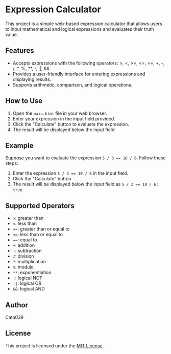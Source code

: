 # Expression Calculator

This project is a simple web-based expression calculator that allows users to input mathematical and logical expressions and evaluates their truth value.

## Features

- Accepts expressions with the following operators: >, <, >=, <=, ==, +, -, /, *, %, **, !, ||, &&
- Provides a user-friendly interface for entering expressions and displaying results.
- Supports arithmetic, comparison, and logical operations.

## How to Use

1. Open the `main.html` file in your web browser.
2. Enter your expression in the input field provided.
3. Click the "Calculate" button to evaluate the expression.
4. The result will be displayed below the input field.

## Example

Suppose you want to evaluate the expression `5 / 3 == 10 / 6`. Follow these steps:

1. Enter the expression `5 / 3 == 10 / 6` in the input field.
2. Click the "Calculate" button.
3. The result will be displayed below the input field as `5 / 3 == 10 / 6: true`.

## Supported Operators

- `>`: greater than
- `<`: less than
- `>=`: greater than or equal to
- `<=`: less than or equal to
- `==`: equal to
- `+`: addition
- `-`: subtraction
- `/`: division
- `*`: multiplication
- `%`: modulo
- `**`: exponentiation
- `!`: logical NOT
- `||`: logical OR
- `&&`: logical AND

## Author

Cata039

## License

This project is licensed under the [MIT License](LICENSE).
